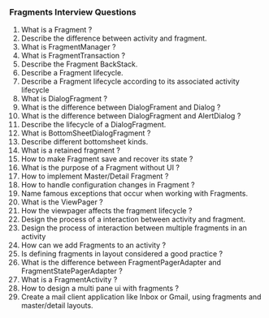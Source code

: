 ### Fragments Interview Questions

1. What is a Fragment ?
2. Describe the difference between activity and fragment.
3. What is FragmentManager ?
4. What is FragmentTransaction ?
5. Describe the Fragment BackStack.
6. Describe a Fragment lifecycle.
7. Describe a Fragment lifecycle according to its associated activity lifecycle
8. What is DialogFragment ?
9. What is the difference between DialogFrament and Dialog ?
10. What is the difference between DialogFragment and AlertDialog ?
11. Describe the lifecycle of a DialogFragment.
12. What is BottomSheetDialogFragment ?
13. Describe different bottomsheet kinds.
14. What is a retained fragment ?
15. How to make Fragment save and recover its state ?
16. What is the purpose of a Fragment without UI ?
17. How to implement Master/Detail Fragment ?
18. How to handle configuration changes in Fragment ?
20. Name famous exceptions that occur when working with Fragments.
21. What is the ViewPager ?
22. How the viewpager affects the fragment lifecycle ?
23. Design the process of a interaction between activity and fragment.
24. Design the process of interaction between multiple fragments in an activity
25. How can we add Fragments to an activity ?
26. Is defining fragments in layout considered a good practice ?
27. What is the difference between FragmentPagerAdapter and FragmentStatePagerAdapter ?
28. What is a FragmentActivity ?
29. How to design a multi pane ui with fragments ?
30. Create a mail client application like Inbox or Gmail, using fragments and master/detail layouts.